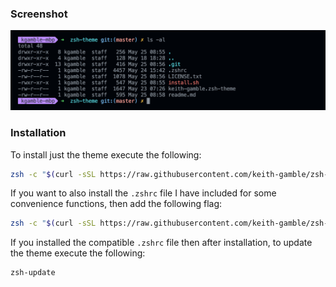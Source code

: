 ### Screenshot
![Terminal Screenshot](img/terminal-screenshot.png)

### Installation

To install just the theme execute the following:
```zsh
zsh -c "$(curl -sSL https://raw.githubusercontent.com/keith-gamble/zsh-theme/master/install.sh)" && source ~/.zshrc
```

If you want to also install the `.zshrc` file I have included for some convenience functions, then add the following flag:
```zsh
zsh -c "$(curl -sSL https://raw.githubusercontent.com/keith-gamble/zsh-theme/master/install-with-zshrc.sh)" && source ~/.zshrc
```

If you installed the compatible `.zshrc` file then after installation, to update the theme execute the following:
```zsh
zsh-update
```